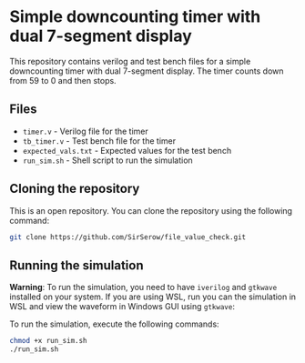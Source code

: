 # Simple downcounting timer with dual 7-segment display

This repository contains verilog and test bench files for a simple downcounting timer with dual 7-segment display. The timer counts down from 59 to 0 and then stops. 

## Files

- `timer.v` - Verilog file for the timer
- `tb_timer.v` - Test bench file for the timer
- `expected_vals.txt` - Expected values for the test bench
- `run_sim.sh` - Shell script to run the simulation

## Cloning the repository

This is an open repository. You can clone the repository using the following command:

```bash
git clone https://github.com/SirSerow/file_value_check.git
```


## Running the simulation

**Warning**: To run the simulation, you need to have `iverilog` and `gtkwave` installed on your system. If you are using WSL, run you can the simulation in WSL and view the waveform in Windows GUI using `gtkwave`:

To run the simulation, execute the following commands:

```bash
chmod +x run_sim.sh
./run_sim.sh
```
